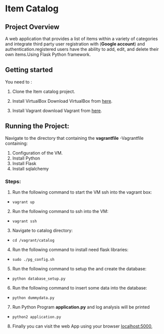 # Item Catalog

## Project Overview
A web application that provides a list of items within a variety of categories and integrate third party user registration with (**Google account**) and authentication.registered users have the ability to add, edit, and delete their own items.Using Flask Python framework.
## Getting started
You need to :
1. Clone the Item catalog project.

2. Install VirtualBox
Download VirtualBox from [here](https://www.virtualbox.org/wiki/Download_Old_Builds_5_1).

3. Install Vagrant
download Vagrant from [here](https://www.vagrantup.com/).


## Running the Project:
Navigate to the directory that containing the **vagrantfile**
-Vagrantfile containing:
1. Configuration of the VM.
2. Install Python
3. Install Flask
4. Install sqlalchemy

### Steps:
1. Run the following command to start the VM ssh into the vagrant box:
 - `vagrant up`

2. Run the following command to ssh into the VM:
 - `vagrant ssh`

3. Navigate to catalog directory:
 - `cd /vagrant/catalog`

4. Run the following command to install need flask libraries:
 - `sudo ./pg_config.sh`

5. Run the following command to setup the and create the database:
 - `python database_setup.py`

6. Run the following command to insert some data into the database:
 - `python dummydata.py`

7. Run Python Program **application.py** and log analysis will be printed
 - `python2 application.py`

8. Finally you can visit the web App using your browser [localhost:5000](http://localhost:5000/),













